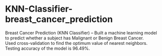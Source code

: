 # KNN-Classifier-breast_cancer_prediction
Breast Cancer Prediction (KNN Classifier) – Built a machine learning model to predict whether a subject has Malignant or Benign Breast Cancer.  
Used cross-validation to find the optimum value of nearest neighbors. Testing accuracy of the model is 96.49%.
